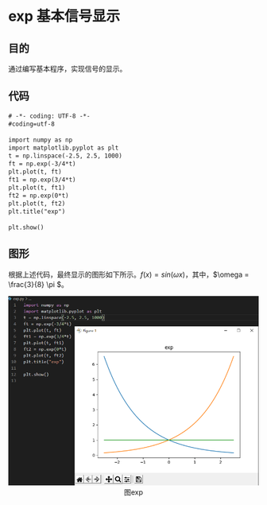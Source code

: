 # exp 基本信号显示

## 目的
通过编写基本程序，实现信号的显示。
## 代码
```
# -*- coding: UTF-8 -*-
#coding=utf-8

import numpy as np
import matplotlib.pyplot as plt
t = np.linspace(-2.5, 2.5, 1000)
ft = np.exp(-3/4*t)
plt.plot(t, ft)
ft1 = np.exp(3/4*t)
plt.plot(t, ft1)
ft2 = np.exp(0*t)
plt.plot(t, ft2)
plt.title("exp")

plt.show()
```

## 图形
根据上述代码，最终显示的图形如下所示。$f(x)=sin(\omega x)$，其中，$\omega = \frac{3}{8} \pi $。

<center>
  <img src="https://github.com/lkmnlkmn/lkmnlkmn.github.io/blob/main/%E5%9F%BA%E6%9C%AC%E8%BF%9E%E7%BB%AD%E4%BF%A1%E5%8F%B7/exp/%E5%9B%BE%E7%89%871.png" > 
  图exp 
</center>
